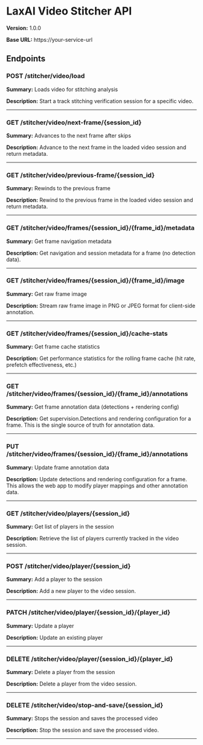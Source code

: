 # LaxAI Video Stitcher API

**Version:** 1.0.0

**Base URL:** https://your-service-url

## Endpoints

### POST /stitcher/video/load

**Summary:** Loads video for stitching analysis

**Description:** Start a track stitching verification session for a specific video.

---

### GET /stitcher/video/next-frame/{session_id}

**Summary:** Advances to the next frame after skips

**Description:** Advance to the next frame in the loaded video session and return metadata.

---

### GET /stitcher/video/previous-frame/{session_id}

**Summary:** Rewinds to the previous frame

**Description:** Rewind to the previous frame in the loaded video session and return metadata.

---

### GET /stitcher/video/frames/{session_id}/{frame_id}/metadata

**Summary:** Get frame navigation metadata

**Description:** Get navigation and session metadata for a frame (no detection data).

---

### GET /stitcher/video/frames/{session_id}/{frame_id}/image

**Summary:** Get raw frame image

**Description:** Stream raw frame image in PNG or JPEG format for client-side annotation.

---

### GET /stitcher/video/frames/{session_id}/cache-stats

**Summary:** Get frame cache statistics

**Description:** Get performance statistics for the rolling frame cache (hit rate, prefetch effectiveness, etc.)

---

### GET /stitcher/video/frames/{session_id}/{frame_id}/annotations

**Summary:** Get frame annotation data (detections + rendering config)

**Description:** Get supervision.Detections and rendering configuration for a frame. This is the single source of truth for annotation data.

---

### PUT /stitcher/video/frames/{session_id}/{frame_id}/annotations

**Summary:** Update frame annotation data

**Description:** Update detections and rendering configuration for a frame. This allows the web app to modify player mappings and other annotation data.

---

### GET /stitcher/video/players/{session_id}

**Summary:** Get list of players in the session

**Description:** Retrieve the list of players currently tracked in the video session.

---

### POST /stitcher/video/player/{session_id}

**Summary:** Add a player to the session

**Description:** Add a new player to the video session.

---

### PATCH /stitcher/video/player/{session_id}/{player_id}

**Summary:** Update a player

**Description:** Update an existing player

---

### DELETE /stitcher/video/player/{session_id}/{player_id}

**Summary:** Delete a player from the session

**Description:** Delete a player from the video session.

---

### DELETE /stitcher/video/stop-and-save/{session_id}

**Summary:** Stops the session and saves the processed video

**Description:** Stop the session and save the processed video.

---

